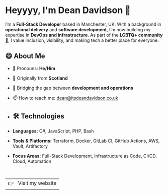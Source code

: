 # Heyyyy, I'm Dean Davidson :wave:

I’m a **Full-Stack Developer** based in Manchester, UK. With a background in **operational delivery** and **software development**, I’m now building my expertise in **DevOps and infrastructure**. As part of the **LGBTQ+ community** :rainbow:, I value inclusion, visibility, and making tech a better place for everyone.  

## :smile: About Me
- :raising_hand: Pronouns: **He/Him**
- :scotland: Originally from **Scotland**  
- :link: Bridging the gap between **development and operations**  
- :mailbox: How to reach me: [dean@itsdeandavidson.co.uk](mailto:dean@itsdeandavidson.co.uk)  

- ## :hammer_and_wrench: Technologies
- **Languages:** C#, JavaScript, PHP, Bash  
- **Tools & Platforms:** Terraform, Docker, GitLab CI, GitHub Actions, AWS, Vault, Artifactory  
- **Focus Areas:** Full-Stack Development, Infrastructure as Code, CI/CD, Cloud, Automation  

<br />
<a href="https://itsdeandavidson.co.uk">
  <table align="right">
      <tr>
          <td>
            👉 &nbsp;&nbsp;Visit my website
          </td>
      </tr>
  </table>
</a>
